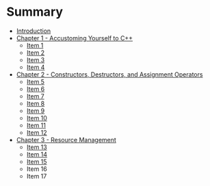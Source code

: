 # Summary

* [Introduction](README.md)
* [Chapter 1 -  Accustoming Yourself to C++](chapter-1-accustoming-yourself-to-c-++.md)
  * [Item 1](chapter-1-accustoming-yourself-to-c-++/item-1.md)
  * [Item 2](chapter-1-accustoming-yourself-to-c-++/item-2.md)
  * [Item 3](chapter-1-accustoming-yourself-to-c-++/item-3.md)
  * [Item 4](chapter-1-accustoming-yourself-to-c-++/item-4.md)
* [Chapter 2 - Constructors, Destructors, and Assignment Operators](chapter-2-constructors-destructors-and-assignment-operators.md)
  * [Item 5](chapter-2-constructors-destructors-and-assignment-operators/item-5.md)
  * [Item 6](chapter-2-constructors-destructors-and-assignment-operators/item-6.md)
  * [Item 7](chapter-2-constructors-destructors-and-assignment-operators/item-7.md)
  * [Item 8](chapter-2-constructors-destructors-and-assignment-operators/item-8.md)
  * [Item 9](chapter-2-constructors-destructors-and-assignment-operators/item-9.md)
  * [Item 10](chapter-2-constructors-destructors-and-assignment-operators/item-10.md)
  * [Item 11](chapter-2-constructors-destructors-and-assignment-operators/item-11.md)
  * [Item 12](chapter-2-constructors-destructors-and-assignment-operators/item-12.md)
* [Chapter 3 - Resource Management](chapter-3-resource-management.md)
  * [Item 13](chapter-3-resource-management/item-13.md)
  * [Item 14](chapter-3-resource-management/item-14.md)
  * [Item 15](chapter-3-resource-management/item-15.md)
  * Item 16
  * Item 17

